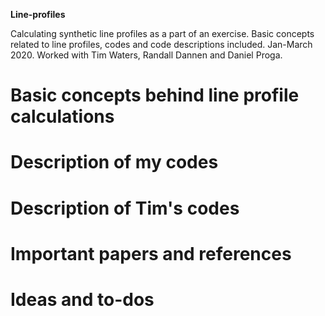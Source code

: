**Line-profiles**

Calculating synthetic line profiles as a part of an exercise. Basic concepts related to line profiles, codes and code
descriptions included. Jan-March 2020. Worked with Tim Waters, Randall Dannen and Daniel Proga.

# Basic concepts behind line profile calculations

# Description of my codes

# Description of Tim's codes

# Important papers and references

# Ideas and to-dos
